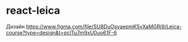 # react-leica
Дизайн https://www.figma.com/file/SU8DuOsvaepmK5vXaMGRj9/Leica-course?type=design&t=pclTu7m9xU0uo61F-6 
